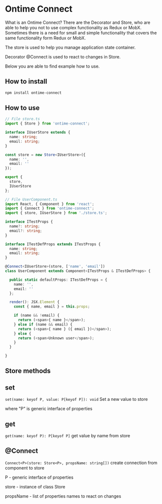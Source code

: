 <h1>Ontime Connect</h1>

What is an Ontime Connect? There are the Decorator and Store, who are able to help you not to use complex functionality as Redux or MobX. Sometimes there is a need for small and simple functionality that covers the same functionality form Redux or MobX. 

The store is used to help you manage application state container.

Decorator @Connect is used to react to changes in Store.

Below you are able to find example how to use.

<h2>How to install</h2>

```bash
npm install ontime-connect
```

<h2>How to use</h2>

```typescript
// File store.ts
import { Store } from 'ontime-connect';

interface IUserStore extends {
  name: string;
  email: string;
}

const store = new Store<IUserStore>({
  name: '', 
  email: ''
});

export {
  store,
  IUserStore
};
```

```typescript
// File UserComponent.ts
import React, { Component } from 'react';
import { Connect } from 'ontime-connect';
import { store, IUserStore } from './store.ts';

interface ITestProps {
  name?: string;
  email?: string;
}

interface ITestDefProps extends ITestProps {
  name: string;
  email: string;
}

@Connect<IUserStore>(store, ['name', 'email'])
class UserComponent extends Component<ITestProps & ITestDefProps> {

  public static defaultProps: ITestDefProps = {
    name: '',
    email: ''
  };

  render(): JSX.Element {
    const { name, email } = this.props;

    if (name && !email) {
      return (<span>{ name }</span>);
    } else if (name && email) {
      return (<span>{ name } ({ email })</span>);
    } else {
      return (<span>Unknown user</span>);
    }
  }

}
```

<h2>Store methods</h2>

<h2>set</h2>

`set(name: keyof P, value: P[keyof P]): void` Set a new value to store

where "P" is generic interface of properties

<h2>get</h2>

`get(name: keyof P): P[keyof P]` get value by name from store

<h2>@Connect</h2>

`Connect<P>(store: Store<P>, propsName: string[])` create connection from component to store

P - generic interface of properties

store - instance of class Store

propsName - list of properties names to react on changes